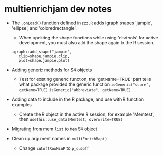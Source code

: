 
# multienrichjam dev notes

* The `.onLoad()` function defined in `zzz.R` adds igraph shapes
'jampie', 'ellipse', and 'coloredrectangle'.

   * When updating the shape functions while using 'devtools' for active
   development, you must also add the shape again to the R session.
   
   ```
   igraph::add_shape("jampie",
      clip=shape.jampie.clip,
      plot=shape.jampie.plot)
   ```

* Adding generic methods for S4 objects

   * Test for existing generic function, the 'getName=TRUE' part tells what
   package provided the generic function
   `isGeneric("score", getName=TRUE)`
   `isGeneric("abbreviate", getName=TRUE)`

* Adding data to include in the R package, and use with R function examples

   * Create the R object in the active R session, for example 'Memtest', then
   `usethis::use_data(Memtest, overwrite=TRUE)`

* Migrating from mem `list` to `Mem` S4 object

* Clean up argument names in `multiEnrichMap()`

   * Change `cutoffRowMinP` to `p_cutoff` 
